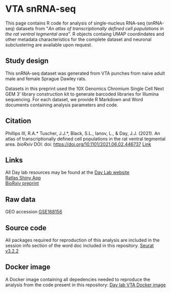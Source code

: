 # **VTA snRNA-seq**


This page contains R code for analysis of single-nucleus RNA-seq (snRNA-seq) datasets from "_An atlas of transcriptionally defined cell populations in the rat ventral tegmental area_".  R objects containg UMAP coordindates and other metadata characteristics for the complete dataset and neuronal subclustering are available upon request. 


## **Study design**

This snRNA-seq dataset was generated from VTA punches from naive adult male and female Sprague Dawley rats.  

Datasets in this preprint used the 10X Genomics Chromium Single Cell Next GEM 3’ library construction kit to generate barcoded libraries for Illumina sequencing. For each dataset, we provide R Markdown and Word documents containing analysis parameters and code.  


## **Citation**

Phillips III, R.A.* Tuscher, J.J.*, Black, S.L., Ianov, L., & Day, J.J. (2021). An atlas of transcriptionally defined cell populations in the rat ventral tegmental area. *bioRxiv* DOI: doi: https://doi.org/10.1101/2021.06.02.446737
[Link](https://www.biorxiv.org/content/10.1101/2021.06.02.446737v1)


## **Links**

All Day lab resources may be found at the [Day Lab website](http://day-lab.org/resources)  
[Ratlas Shiny App](https://day-lab.shinyapps.io/ratlas/)  
[BioRxiv preprint](https://www.biorxiv.org/content/10.1101/2021.06.02.446737v1)  


## **Raw data**

GEO accession [GSE168156](https://www.ncbi.nlm.nih.gov/geo/query/acc.cgi?acc=GSE168156)  


## **Source code**
All packages required for reproduction of this analysis are included in the session info section of the word doc included in this repository.
[Seurat v3.2.2](https://github.com/satijalab/seurat)  

## **Docker image**
A Docker image containing all depedencies needed to reproduce the analysis from the code present in this repository: [Day lab VTA Docker image](https://hub.docker.com/r/daylabprojects/daylab_rat_vta_snrna)
